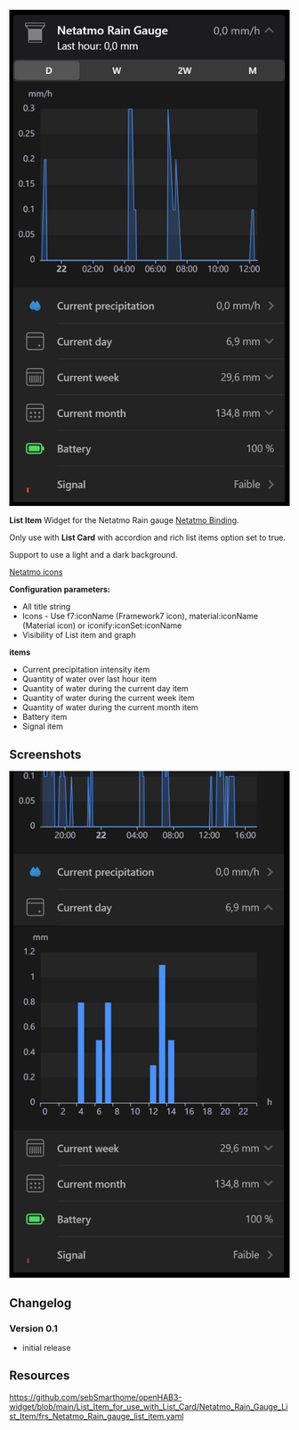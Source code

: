 ![Screen1](https://github.com/sebSmarthome/openHAB3-widget/raw/main/List_Item_for_use_with_List_Card/Netatmo_Rain_Gauge_List_Item/screenshots/RainGauge.jpg)

**List Item** Widget for the Netatmo Rain gauge [Netatmo Binding](https://www.openhab.org/addons/bindings/netatmo/#rain-gauge).

Only use with **List Card** with accordion and rich list items option set to true.

Support to use a light and a dark background.

[Netatmo icons](https://www.visualpharm.com/free-icons/set/netatmo)

**Configuration parameters:**

* All title string
* Icons - Use f7:iconName (Framework7 icon), material:iconName (Material icon) or iconify:iconSet:iconName
* Visibility of List item and graph

**items**

* Current precipitation intensity item
* Quantity of water over last hour item
* Quantity of water during the current day item
* Quantity of water during the current week item
* Quantity of water during the current month item
* Battery item
* Signal item

## Screenshots

![Screen2](https://github.com/sebSmarthome/openHAB3-widget/raw/main/List_Item_for_use_with_List_Card/Netatmo_Rain_Gauge_List_Item/screenshots/RainGauge.gif)

## Changelog

### Version 0.1

* initial release

## Resources

<https://github.com/sebSmarthome/openHAB3-widget/blob/main/List_Item_for_use_with_List_Card/Netatmo_Rain_Gauge_List_Item/frs_Netatmo_Rain_gauge_list_item.yaml>